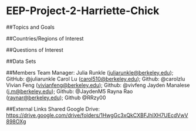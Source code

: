 # EEP-Project-2-Harriette-Chick

##Topics and Goals


##Countries/Regions of Interest


##Questions of Interest


##Data Sets


##Members
Team Manager: Julia Runkle (juliarunkle@berkeley.edu); GitHub: @juliarunkle
Carol Lu (carol510@berkeley.edu); Github: @carolzlu
Vivian Feng (vivianfeng@berkeley.edu); Github: @vivfeng 
Jayden Manalese (j.m@berkeley.edu); Github: @JaydenM5
Rayna Rao (raynar@berkeley.edu); Github @RRzy00


##External Links
Shared Google Drive: https://drive.google.com/drive/folders/1HwgGc3xQkCXBFJhlXH7UEcdVwV898OXg
